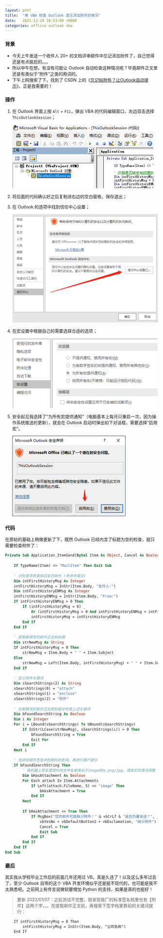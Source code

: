 ```yaml
---
layout: post
title:  "用 VBA 检查 Outlook 遗忘添加附件的情况"
date:   2021-12-29 18:53:00 +0800
categories: offlice outlook vba
---
```


### 背景

* 今天上午发送一个收件人 20+ 的文档评审邮件中忘记添加附件了，自己觉得还是有点尴尬的。。。
* 所以中午在想，有没有可能让 Outlook 自动检查这种情况呢？毕竟邮件正文里还是有类似于“附件”之类的用词的。
* 下午上网搜索了下，找到了 CSDN 上的《[忘记帖附件？让Outlook自动提示](https://blog.csdn.net/peachpi/article/details/46976395)》，正是我需要的！

### 操作

1. 在 Outlook 界面上按 `Alt` + `F11`，弹出 VBA 的代码编辑窗口，左边双击选择 `ThisOutlookSession`；

   ![VBA](/images/outlook_vba.png)

2. 将后面的代码确认好之后复制进右边的空白窗格，保存退出；

3. 在 Outlook 的选项中找到信任中心设置；

   ![Trust Center](/images/outlook_trust_center.png)

4. 在宏设置中根据自己的需要选择合适的选项；

   ![Macro](/images/outlook_macro.png)

5. 安全起见我选择了“为所有宏提供通知”（电脑基本上每月只重启一次，因为操作系统推送的更新），就会在 Outlook 启动时弹出如下对话框，需要选择“启用宏”。

   ![Start](/images/outlook_start.png)

### 代码

在原帖的基础上稍微更新了下，既然 Outlook 已经内含了标题为空的检查，就只需要检查附件了：

~~~vb
Private Sub Application_ItemSend(ByVal Item As Object, Cancel As Boolean)
    
    If TypeName(Item) <> "MailItem" Then Exit Sub
   
    ' 识别是否转发和回复的邮件 (考虑中英文)
    Dim intFirstHistoryMsg As Integer
    intFirstHistoryMsg = InStr(Item.Body, "发件人:")
    Dim intFirstHistoryENMsg As Integer
    intFirstHistoryENMsg = InStr(Item.Body, "From:")
    If intFirstHistoryENMsg > 0 Then
        If (intFirstHistoryMsg = 0) _
            Or (intFirstHistoryMsg > 0 And intFirstHistoryENMsg < intFirstHistoryMsg) Then
            intFirstHistoryMsg = intFirstHistoryENMsg
        End If
    End If

    ' 提取新撰写的邮件正文和标题
    Dim strNewMsg As String
    If intFirstHistoryMsg = 0 Then
        strNewMsg = Item.Body + " " + Item.Subject
    Else
        strNewMsg = Left(Item.Body, intFirstHistoryMsg) + " " + Item.Subject
    End If

    ' 定义附件关键词
    Dim sSearchStrings(2) As String
    sSearchStrings(0) = "attach"
    sSearchStrings(1) = "enclose"
    sSearchStrings(2) = "附件"

    ' 在新撰写的邮件正文和标题中检索上述关键词
    Dim bFoundSearchString As Boolean
    Dim i As Integer
    For i = LBound(sSearchStrings) To UBound(sSearchStrings)
        If InStr(LCase(strNewMsg), sSearchStrings(i)) > 0 Then
            bFoundSearchString = True
            Exit For
        End If
    Next i

    ' 先排除邮件签名中的图片的影响，再进行用户提示
    If bFoundSearchString Then
        ' 我机器上签名里图片的文件名都类似于image00x.png/jpg，请按实际情况调整
        Dim bHasAttachment As Boolean
        For Each attach In Item.Attachments
            If Left(attach.FileName, 5) <> "image" Then
                bHasAttachment = True
            End If
        Next
        
        If bHasAttachment <> True Then
            If MsgBox("您的邮件可能缺少附件！" & vbCrLf & "是否仍要发送？", _
                vbYesNo + vbDefaultButton2 + vbExclamation, "缺少附件") = vbNo Then
                Cancel = True
                Exit Sub
            End If
        End If
    End If
End Sub
~~~

### 最后

其实我从学校毕业工作后的前面几年还用过 VB，真是久违了！以及这么多年过去了，至少 Outlook 自带的这个 VBA 开发环境似乎还是挺不现代的，也可能是我不太熟悉吧。之前网上有传言说微软要增加 Python 的支持，如果是真的也挺好！


> 更新 2022/01/07：之前测试不完整，刚发现我厂的标准签名档里也有【附件】这两个字。。。在提取邮件正文前，再搜索下签字档里靠前的关键词就行：

~~~
    If intFirstHistoryMsg = 0 Then
        intFirstHistoryMsg = InStr(Item.Body, "公司名称")
    End If
~~~

<script src="https://utteranc.es/client.js"
        repo="yingang/yingang.github.io"
        issue-term="pathname"
        label="Comment"
        theme="github-light"
        crossorigin="anonymous"
        async>
</script>